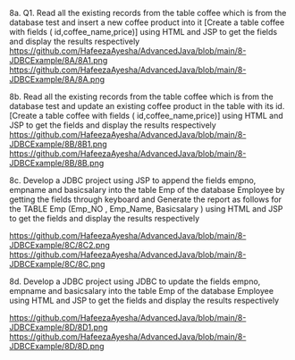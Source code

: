 8a. Q1. Read all the existing records from the table coffee which is from the database test and insert a new coffee product into it [Create a table coffee with fields ( id,coffee_name,price)] using HTML and JSP to get the fields and display the results respectively
https://github.com/HafeezaAyesha/AdvancedJava/blob/main/8-JDBCExample/8A/8A1.png
https://github.com/HafeezaAyesha/AdvancedJava/blob/main/8-JDBCExample/8A/8A.png

8b. Read all the existing records from the table coffee which is from the database test and update an existing coffee product in the table with its id. [Create a table coffee with fields ( id,coffee_name,price)] using HTML and JSP to get the fields and display the results respectively https://github.com/HafeezaAyesha/AdvancedJava/blob/main/8-JDBCExample/8B/8B1.png
https://github.com/HafeezaAyesha/AdvancedJava/blob/main/8-JDBCExample/8B/8B.png

8c. Develop a JDBC project using JSP to append the fields empno, empname and basicsalary into the table Emp of the database Employee by getting the fields through keyboard and Generate the report as follows for the TABLE Emp (Emp_NO , Emp_Name, Basicsalary ) using HTML and JSP to get the fields and display the results respectively

https://github.com/HafeezaAyesha/AdvancedJava/blob/main/8-JDBCExample/8C/8C2.png
https://github.com/HafeezaAyesha/AdvancedJava/blob/main/8-JDBCExample/8C/8C.png

8d. Develop a JDBC project using JDBC to update the fields empno, empname and basicsalary into the table Emp of the database Employee using HTML and JSP to get the fields and display the results respectively

https://github.com/HafeezaAyesha/AdvancedJava/blob/main/8-JDBCExample/8D/8D1.png
https://github.com/HafeezaAyesha/AdvancedJava/blob/main/8-JDBCExample/8D/8D.png

